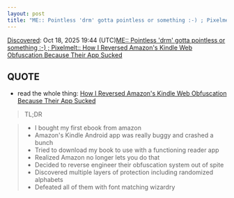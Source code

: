 ```yaml
---
layout: post
title: "ME:: Pointless 'drm' gotta pointless or something :-) ; Pixelmelt:: How I Reversed Amazon's Kindle Web Obfuscation Because Their App Sucked"
---
```

[Discovered](http://rolandtanglao.com/2020/07/29/p1-blogthis-checkvist-list-links-to-blog/): Oct 18, 2025 19:44 (UTC)[ME:: Pointless 'drm' gotta pointless or something :-) ; Pixelmelt:: How I Reversed Amazon's Kindle Web Obfuscation Because Their App Sucked](https://blog.pixelmelt.dev/kindle-web-drm/)

## QUOTE
* read the whole thing: [How I Reversed Amazon's Kindle Web Obfuscation Because Their App Sucked](https://blog.pixelmelt.dev/kindle-web-drm/)

> TL;DR

>* I bought my first ebook from amazon
>* Amazon's Kindle Android app was really buggy and crashed a bunch
>* Tried to download my book to use with a functioning reader app
>* Realized Amazon no longer lets you do that
>* Decided to reverse engineer their obfuscation system out of spite
>* Discovered multiple layers of protection including randomized alphabets
>* Defeated all of them with font matching wizardry
